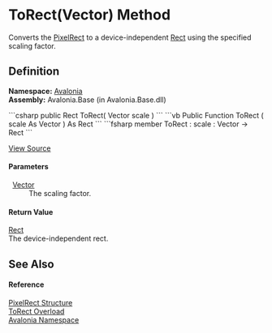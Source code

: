 # ToRect(Vector) Method


Converts the <a href="T_Avalonia_PixelRect">PixelRect</a> to a device-independent <a href="T_Avalonia_Rect">Rect</a> using the specified scaling factor.



## Definition
**Namespace:** <a href="N_Avalonia">Avalonia</a>  
**Assembly:** Avalonia.Base (in Avalonia.Base.dll)

<Tabs groupId="api-code-preview">
<TabItem value="csharp" label="C#">
```csharp
public Rect ToRect(
	Vector scale
)
```
</TabItem>
<TabItem value="vb" label="VB">
```vb
Public Function ToRect ( 
	scale As Vector
) As Rect
```
</TabItem>
<TabItem value="fsharp" label="F#">
```fsharp
member ToRect : 
        scale : Vector -> Rect 
```
</TabItem>
</Tabs>



<a href="https://github.com/AvaloniaUI/Avalonia/tree/master/src/Avalonia.Base/PixelRect.cs#L356" title="View the source code">View Source</a>



#### Parameters
<dl><dt>  <a href="T_Avalonia_Vector">Vector</a></dt><dd>The scaling factor.</dd></dl>

#### Return Value
<a href="T_Avalonia_Rect">Rect</a>  
The device-independent rect.

## See Also


#### Reference
<a href="T_Avalonia_PixelRect">PixelRect Structure</a>  
<a href="Overload_Avalonia_PixelRect_ToRect">ToRect Overload</a>  
<a href="N_Avalonia">Avalonia Namespace</a>  

